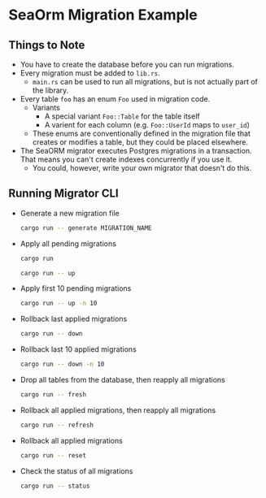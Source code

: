 # SeaOrm Migration Example

## Things to Note

- You have to create the database before you can run migrations.
- Every migration must be added to `lib.rs`.
    - `main.rs` can be used to run all migrations, but is not actually part of the library.
- Every table `foo` has an enum `Foo` used in migration code.
    - Variants
        - A special variant `Foo::Table` for the table itself
        - A varient for each column (e.g. `Foo::UserId` maps to `user_id`)
    - These enums are conventionally defined in the migration file that creates or modifies a table, but they could be
      placed elsewhere.
- The SeaORM migrator executes Postgres migrations in a transaction. That means you can't create indexes concurrently if
  you use it.
    - You could, however, write your own migrator that doesn't do this.

## Running Migrator CLI

- Generate a new migration file
    ```sh
    cargo run -- generate MIGRATION_NAME
    ```
- Apply all pending migrations
    ```sh
    cargo run
    ```
    ```sh
    cargo run -- up
    ```
- Apply first 10 pending migrations
    ```sh
    cargo run -- up -n 10
    ```
- Rollback last applied migrations
    ```sh
    cargo run -- down
    ```
- Rollback last 10 applied migrations
    ```sh
    cargo run -- down -n 10
    ```
- Drop all tables from the database, then reapply all migrations
    ```sh
    cargo run -- fresh
    ```
- Rollback all applied migrations, then reapply all migrations
    ```sh
    cargo run -- refresh
    ```
- Rollback all applied migrations
    ```sh
    cargo run -- reset
    ```
- Check the status of all migrations
    ```sh
    cargo run -- status
    ```
